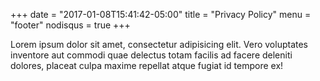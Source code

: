 +++
date = "2017-01-08T15:41:42-05:00"
title = "Privacy Policy"
menu = "footer"
nodisqus = true
+++

Lorem ipsum dolor sit amet, consectetur adipisicing elit. Vero voluptates inventore aut commodi quae delectus totam facilis ad facere deleniti dolores, placeat culpa maxime repellat atque fugiat id tempore ex!

